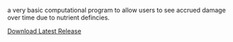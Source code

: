 a very basic computational program to allow users to see accrued damage over time due to nutrient defincies.

[Download Latest Release](https://github.com/Enochsend/VeganDamageCalc/releases/latest)
